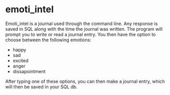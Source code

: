 # emoti_intel

Emoti_intel is a journal used through the command line. Any response is saved in SQL along with the time the journal was written. The program will prompt you to write or read a journal entry. You then have the option to choose between the following emotions:

* happy
* sad
* excited
* anger
* dissapointment

After typing one of these options, you can then make a journal entry, which will then be saved in your SQL db. 
